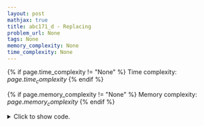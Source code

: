 ```yaml
---
layout: post
mathjax: true
title: abc171_d - Replacing
problem_url: None
tags: None
memory_complexity: None
time_complexity: None
---
```




{% if page.time_complexity != "None" %}
Time complexity: ${{ page.time_complexity }}$
{% endif %}

{% if page.memory_complexity != "None" %}
Memory complexity: ${{ page.memory_complexity }}$
{% endif %}

<details>
<summary>
<p style="display:inline">Click to show code.</p>
</summary>
```cpp
{% raw %}
using namespace std;
using ll = long long;
int const AMAX = 1e5 + 11;
ll freq[AMAX], sum;
void update(ll b, ll c)
{
    sum -= b * freq[b];
    sum += freq[b] * c;
    freq[c] += freq[b];
    freq[b] = 0;
}
inline ll query(void) { return sum; }
int main(void)
{
    int n, q, ai, b, c;
    cin >> n;
    sum = 0;
    for (int i = 0; i < n; ++i)
    {
        cin >> ai;
        freq[ai]++;
        sum += ai;
    }
    cin >> q;
    while (q--)
    {
        cin >> b >> c;
        update(b, c);
        cout << query() << endl;
    }
    return 0;
}

{% endraw %}
```
</details>

